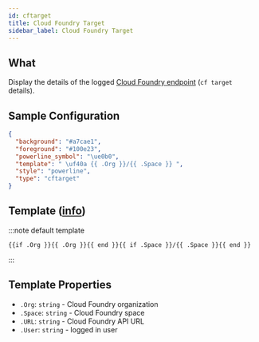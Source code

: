 ```yaml
---
id: cftarget
title: Cloud Foundry Target
sidebar_label: Cloud Foundry Target
---
```


## What

Display the details of the logged [Cloud Foundry endpoint][cf-target] (`cf target` details).

## Sample Configuration

```json
{
  "background": "#a7cae1",
  "foreground": "#100e23",
  "powerline_symbol": "\ue0b0",
  "template": " \uf40a {{ .Org }}/{{ .Space }} ",
  "style": "powerline",
  "type": "cftarget"
}
```

## Template ([info][templates])

:::note default template

```template
{{if .Org }}{{ .Org }}{{ end }}{{ if .Space }}/{{ .Space }}{{ end }}
```

:::

## Template Properties

- `.Org`: `string` - Cloud Foundry organization
- `.Space`: `string` - Cloud Foundry space
- `.URL`: `string` - Cloud Foundry API URL
- `.User`: `string` - logged in user

[templates]: /docs/configuration/templates
[cf-target]: https://cli.cloudfoundry.org/en-US/v8/target.html
